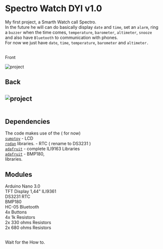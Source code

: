 Spectro Watch DYI v1.0
=========

 My first project, a Smarth Watch call Spectro.
<br>
In the future he will can do basically display `date` and `time`, set an `alarm`, ring a `buzzer` when the time comes, `temperature`, `barometer`, `altimeter`, `snooze` and also have `Bluetooth` to communication with phones.<br>
For now we just have `date`, `time`, `temperature`, `barometer` and `altimeter. `<br>

<br>
Front <br>

![project](http://oi66.tinypic.com/1212vj9.jpg)<br>

Back <br>
------------
![project](http://i63.tinypic.com/1smutd.jpg)<br>
<br>
<br>
Dependencies
------------

The code makes use of the ( for now)<br>
[`sumotoy`](https://github.com/sumotoy/TFT_ILI9163C) - LCD<br>
[`rodan`](https://github.com/rodan/ds3231) libraries. - RTC ( rename to DS3231 )<br>
[`adafruit`](https://github.com/adafruit/Adafruit-GFX-Library) - complete ILI9163 Libraries<br>
[`adafruit`](https://github.com/adafruit/Adafruit-BMP085-Library) - BMP180, <br>libraries.<br>

Modules 
------------

Arduino Nano 3.0 <br>
TFT Display 1,44" ILI9361 <br>
DS3231 RTC <br>
BMP180<br>
HC-05 Bluetooth <br>
4x Buttons<br>
4x 1k Resistors  <br>
2x 330 ohms Resistors <br>
2x 680 ohms Resistors <br>

<br>
Wait for the How to.
